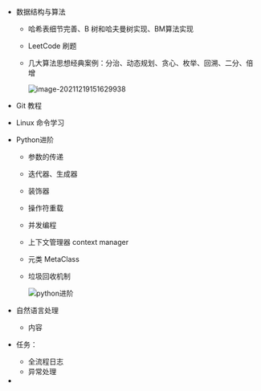 - 数据结构与算法

  - 哈希表细节完善、B 树和哈夫曼树实现、BM算法实现

  - LeetCode 刷题

  - 几大算法思想经典案例：分治、动态规划、贪心、枚举、回溯、二分、倍增

    ![image-20211219151629938](C:\Users\千江映月\AppData\Roaming\Typora\typora-user-images\image-20211219151629938.png)

- Git 教程

- Linux 命令学习

- Python进阶

  - 参数的传递

  - 迭代器、生成器

  - 装饰器

  - 操作符重载

  - 并发编程

  - 上下文管理器 context manager

  - 元类 MetaClass

  - 垃圾回收机制

    <img src="D:\Typora\Python\python进阶.png" alt="python进阶" style="zoom:100%;" />

- 自然语言处理

  - 内容

- 任务：

  - 全流程日志
  - 异常处理

- 

